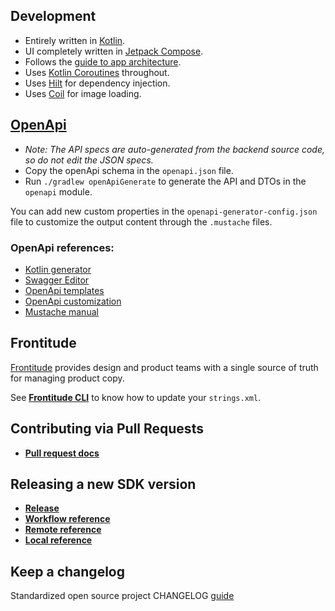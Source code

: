 ## Development

- Entirely written in [Kotlin](https://kotlinlang.org/).
- UI completely written in [Jetpack Compose](https://developer.android.com/jetpack/compose).
- Follows the [guide to app architecture](https://developer.android.com/jetpack/guide).
- Uses [Kotlin Coroutines](https://kotlinlang.org/docs/coroutines-guide.html) throughout.
- Uses [Hilt](https://dagger.dev/hilt) for dependency injection.
- Uses [Coil](https://coil-kt.github.io/coil/compose/) for image loading.

## [OpenApi](https://swagger.io/specification/)
- _Note: The API specs are auto-generated from the backend source code, so do not edit the JSON specs._
- Copy the openApi schema in the `openapi.json` file.
- Run `./gradlew openApiGenerate` to generate the API and DTOs in the `openapi` module.

You can add new custom properties in the `openapi-generator-config.json` file to customize the output content through the `.mustache` files.

### OpenApi references:
- [Kotlin generator](https://github.com/OpenAPITools/openapi-generator/blob/master/docs/generators/kotlin.md)
- [Swagger Editor](https://editor.swagger.io/)
- [OpenApi templates](https://openapi-generator.tech/docs/templating)
- [OpenApi customization](https://openapi-generator.tech/docs/customization)
- [Mustache manual](https://jgonggrijp.gitlab.io/wontache/mustache.5.html)

## Frontitude

[Frontitude](https://www.frontitude.com) provides design and product teams with a single source of truth for managing product copy.

See [**Frontitude CLI**](./FRONTITUDE_CLI.md) to know how to update your `strings.xml`.

## Contributing via Pull Requests
- [__Pull request docs__](./CONTRIBUTIONS_PULL_REQUESTS.md)

## Releasing a new SDK version

- [__Release__](./RELEASE.md)
- [__Workflow reference__](./ACTION_PUBLISHING.md)
- [__Remote reference__](./REMOTE_PUBLISHING.md)
- [__Local reference__](./LOCAL_PUBLISHING.md)

## Keep a changelog

Standardized open source project CHANGELOG [guide](https://keepachangelog.com/en/1.1.0/)
